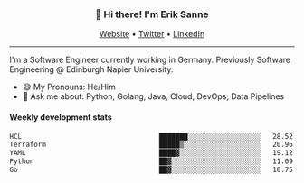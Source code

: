 <h3 align="center">👋 Hi there! I'm Erik Sanne</h3>
<p align="center">
  <a href="https://eriksanne.com">Website</a> •
  <a href="https://twitter.com/ErikKonradSanne">Twitter</a> •
  <a href="https://www.linkedin.com/in/eriksanne/">LinkedIn</a>
</p>

---
I'm a Software Engineer currently working in Germany. Previously Software Engineering @ Edinburgh Napier University.

- 😄 My Pronouns: He/Him
- 💬 Ask me about: Python, Golang, Java, Cloud, DevOps, Data Pipelines

<h4>Weekly development stats</h4>
<!--START_SECTION:waka-->

```txt
HCL                                  ███████░░░░░░░░░░░░░░░░░░   28.52 %
Terraform                            █████▒░░░░░░░░░░░░░░░░░░░   20.96 %
YAML                                 ████▓░░░░░░░░░░░░░░░░░░░░   19.12 %
Python                               ██▓░░░░░░░░░░░░░░░░░░░░░░   11.09 %
Go                                   ██▓░░░░░░░░░░░░░░░░░░░░░░   10.75 %
```

<!--END_SECTION:waka-->

